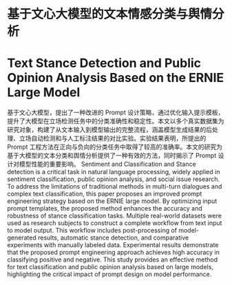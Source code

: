 # 基于文心大模型的文本情感分类与舆情分析
# Text Stance Detection and Public Opinion Analysis Based on the ERNIE Large Model
基于文心大模型，提出了一种改进的 Prompt 设计策略，通过优化输入提示模板，提升了大模型在立场检测任务中的分类准确性和稳定性。本文以多个真实数据集为研究对象，构建了从文本输入到模型输出的完整流程，涵盖模型生成结果的后处理、立场自动检测和与人工标注结果的对比实验。实验结果表明，所提出的 Prompt 工程方法在正向与负向的分类任务中取得了较高的准确率。本文的研究为基于大模型的文本分类和舆情分析提供了一种有效的方法，同时揭示了 Prompt 设计对模型性能的重要影响。
Sentiment and Classification and Stance detection is a critical task in natural language processing, widely applied in sentiment classification, public opinion analysis, and social issue research. To address the limitations of traditional methods in multi-turn dialogues and complex text classification, this paper proposes an improved prompt engineering strategy based on the ERNIE large model. By optimizing input prompt templates, the proposed method enhances the accuracy and robustness of stance classification tasks. Multiple real-world datasets were used as research subjects to construct a complete workflow from text input to model output. This workflow includes post-processing of model-generated results, automatic stance detection, and comparative experiments with manually labeled data. Experimental results demonstrate that the proposed prompt engineering approach achieves high accuracy in classifying positive and negative. This study provides an effective method for text classification and public opinion analysis based on large models, highlighting the critical impact of prompt design on model performance.
